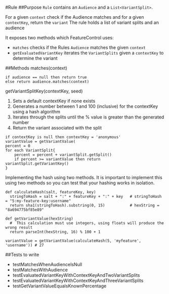 #Rule
##Purpose
`Rule` contains an `Audience` and a `List<VariantSplit>`.

For a given `context` check if the Audience matches and for a given `contextKey`, return the `variant` 
The rule holds a list of variant splits and an audience

It exposes two methods which FeatureControl uses:
* `matches` checks if the Rules `Audience` matches the given `context`
* `getEvaluatedVariantKey` iterates the `VariantSplits` given a `contextKey` to determine the variant



##Methods
matches(context)
```
if audience == null then return true
else return audience.matches(context)
```

getVariantSplitKey(contextKey, seed)
1. Sets a default contextKey if none exists
2. Generates a number between 1 and 100 (inclusive) for the contextKey using a hash algorithm
3. Iterates through the splits until the % value is greater than the generated number
4. Return the variant associated with the split
```
if contextKey is null then contextKey = 'anonymous'
variantValue = getVariantValue(
percent = 0
for each VariantSplit{
    percent = percent + variantSplit.getSplit()
    if percent >= variantValue then return variantSplit.getVariantKey()
}
```
Implementing the hash using two methods. 
It is important to implement this using two methods so you can test that your hashing works in isolation.
```
def calculateHash(salt, featureKey, key)
  stringToHash = salt + ":" + featureKey + ":" + key   # stringToHash = "5:my-feature-key:username"
  return sha1(stringToHash).substring(0, 15)           # hexString = "8a694775bf85e89"

def getVariantValue(hexString)
  #  This calculation must use integers, using floats will produce the wrong result
  return parseInt(hexString, 16) % 100 + 1     
  
variantValue = getVariantValue(calculateHash(5, 'myfeature', 'username')) # 27
```

##Tests to write
* testMatchesWhenAudienceIsNull
* testMatchesWithAudience
* testEvaluatedVariantKeyWithContextKeyAndTwoVariantSplits
* testEvaluatedVariantKeyWithContextKeyAndThreeVariantSplits
* testGetVariantValueEqualsKnownPercentage
